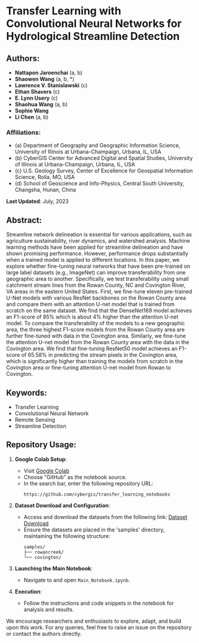 # Transfer Learning with Convolutional Neural Networks for Hydrological Streamline Detection

## Authors:

- **Nattapon Jaroenchai** (a, b)
- **Shaowen Wang** (a, b, *)
- **Lawrence V. Stanislawski** (c)
- **Ethan Shavers** (c)
- **E. Lynn Usery** (c)
- **Shaohua Wang** (a, b)
- **Sophie Wang**
- **Li Chen** (a, b)

### Affiliations:

- (a) Department of Geography and Geographic Information Science, University of Illinois at Urbana-Champaign, Urbana, IL, USA
- (b) CyberGIS Center for Advanced Digital and Spatial Studies, University of Illinois at Urbana-Champaign, Urbana, IL, USA
- (c) U.S. Geology Survey, Center of Excellence for Geospatial Information Science, Rolla, MO, USA
- (d) School of Geoscience and Info-Physics, Central South University, Changsha, Hunan, China

**Last Updated**: July, 2023

## Abstract:

Streamline network delineation is essential for various applications, such as agriculture sustainability, river dynamics, and watershed analysis. Machine learning methods have been applied for streamline delineation and have shown promising performance. However, performance drops substantially when a trained model is applied to different locations. In this paper, we explore whether fine-tuning neural networks that have been pre-trained on large label datasets (e.g., ImageNet) can improve transferability from one geographic area to another. Specifically, we test transferability using small catchment stream lines from the Rowan County, NC and Covington River, VA areas in the eastern United States. First, we fine-tune eleven pre-trained U-Net models with various ResNet backbones on the Rowan County area and compare them with an attention U-net model that is trained from scratch on the same dataset. We find that the DenseNet169 model achieves an F1-score of 85% which is about 4% higher than the attention U-net model. To compare the transferability of the models to a new geographic area, the three highest F1-score models from the Rowan County area are further fine-tuned with data in the Covington area. Similarly, we fine-tune the attention U-net model from the Rowan County area with the data in the Covington area. We find that fine-tuning ResNet50 model achieves an F1-score of 65.58% in predicting the stream pixels in the Covington area, which is significantly higher than training the models from scratch in the Covington area or fine-tuning attention U-net model from Rowan to Covington.

## Keywords:

- Transfer Learning
- Convolutional Neural Network
- Remote Sensing
- Streamline Detection

## Repository Usage:

1. **Google Colab Setup**:
    - Visit [Google Colab](https://colab.research.google.com/)
    - Choose "GitHub" as the notebook source.
    - In the search bar, enter the following repository URL: 
      ```
      https://github.com/cybergis/transfer_learning_notebooks
      ```

2. **Dataset Download and Configuration**:
    - Access and download the datasets from the following link:
      [Dataset Download](https://drive.google.com/drive/folders/1VpHZcX4MRnt_3BUZmBnjldBb8DU18KV-)
    - Ensure the datasets are placed in the 'samples' directory, maintaining the following structure:
      ```
      samples/
      ├── rowancreek/
      └── covington/
      ```

3. **Launching the Main Notebook**:
    - Navigate to and open `Main_Notebook.ipynb`.

4. **Execution**:
    - Follow the instructions and code snippets in the notebook for analysis and results.

We encourage researchers and enthusiasts to explore, adapt, and build upon this work. For any queries, feel free to raise an issue on the repository or contact the authors directly.
